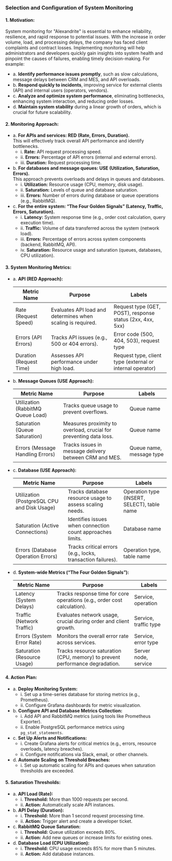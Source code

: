 ### Selection and Configuration of System Monitoring

#### 1. **Motivation:**
   System monitoring for "Alexandrite" is essential to enhance reliability, resilience, and rapid response to potential issues. With the increase in order volume, load, and processing delays, the company has faced client complaints and contract losses. Implementing monitoring will help administrators and developers quickly gain insights into system health and pinpoint the causes of failures, enabling timely decision-making. For example:
   - a. **Identify performance issues promptly**, such as slow calculations, message delays between CRM and MES, and API overloads.<br>
   - b. **Respond quickly to incidents**, improving service for external clients (API) and internal users (operators, vendors).<br>
   - c. **Analyze and optimize system performance**, eliminating bottlenecks, enhancing system interaction, and reducing order losses.<br>
   - d. **Maintain system stability** during a linear growth of orders, which is crucial for future scalability.<br>

#### 2. **Monitoring Approach:**
   - a. **For APIs and services: RED (Rate, Errors, Duration).**  
      This will effectively track overall API performance and identify bottlenecks.<br>
      - i. **Rate:** API request processing speed.<br>
      - ii. **Errors:** Percentage of API errors (internal and external errors).<br>
      - iii. **Duration:** Request processing time.<br>
   - b. **For databases and message queues: USE (Utilization, Saturation, Errors).**  
      This approach prevents overloads and delays in queues and databases.<br>
      - i. **Utilization:** Resource usage (CPU, memory, disk usage).<br>
      - ii. **Saturation:** Levels of queue and database saturation.<br>
      - iii. **Errors:** Number of errors during database or queue operations (e.g., RabbitMQ).<br>
   - c. **For the entire system: “The Four Golden Signals” (Latency, Traffic, Errors, Saturation).**<br>
      - i. **Latency:** System response time (e.g., order cost calculation, query execution time).<br>
      - ii. **Traffic:** Volume of data transferred across the system (network load).<br>
      - iii. **Errors:** Percentage of errors across system components (backend, RabbitMQ, API).<br>
      - iv. **Saturation:** Resource usage and saturation (queues, databases, CPU utilization).<br>

#### 3. **System Monitoring Metrics:**

   - a. **API (RED Approach):**

      | Metric Name                  | Purpose                                                             | Labels                                         |
      |------------------------------|----------------------------------------------------------------------|-----------------------------------------------|
      | Rate (Request Speed)         | Evaluates API load and determines when scaling is required.          | Request type (GET, POST), response status (2xx, 4xx, 5xx) |
      | Errors (API Errors)          | Tracks API issues (e.g., 500 or 404 errors).                         | Error code (500, 404, 503), request type       |
      | Duration (Request Time)      | Assesses API performance under high load.                            | Request type, client type (external or internal operator) |

   - b. **Message Queues (USE Approach):**

      | Metric Name                          | Purpose                                                             | Labels                |
      |--------------------------------------|----------------------------------------------------------------------|-----------------------|
      | Utilization (RabbitMQ Queue Load)    | Tracks queue usage to prevent overflows.                            | Queue name            |
      | Saturation (Queue Saturation)        | Measures proximity to overload, crucial for preventing data loss.    | Queue name            |
      | Errors (Message Handling Errors)     | Tracks issues in message delivery between CRM and MES.               | Queue name, message type |

   - c. **Database (USE Approach):**

      | Metric Name                                   | Purpose                                                             | Labels                                  |
      |-----------------------------------------------|----------------------------------------------------------------------|-----------------------------------------|
      | Utilization (PostgreSQL CPU and Disk Usage)   | Tracks database resource usage to assess scaling needs.              | Operation type (INSERT, SELECT), table name |
      | Saturation (Active Connections)              | Identifies issues when connection count approaches limits.            | Database name                         |
      | Errors (Database Operation Errors)           | Tracks critical errors (e.g., locks, transaction failures).           | Operation type, table name            |

   - d. **System-wide Metrics (“The Four Golden Signals”):**

      | Metric Name                 | Purpose                                                             | Labels                |
      |-----------------------------|----------------------------------------------------------------------|-----------------------|
      | Latency (System Delays)     | Tracks response time for core operations (e.g., order cost calculation). | Service, operation     |
      | Traffic (Network Traffic)   | Evaluates network usage, crucial during order and client growth.       | Service, traffic type  |
      | Errors (System Error Rate)  | Monitors the overall error rate across services.                      | Service, error type   |
      | Saturation (Resource Usage) | Tracks resource saturation (CPU, memory) to prevent performance degradation. | Server node, service  |

#### 4. **Action Plan:**
   - a. **Deploy Monitoring System:**<br>
      - i. Set up a time-series database for storing metrics (e.g., Prometheus).<br>
      - ii. Configure Grafana dashboards for metric visualization.<br>
   - b. **Configure API and Database Metrics Collection:**<br>
      - i. Add API and RabbitMQ metrics (using tools like Prometheus Exporter).<br>
      - ii. Enable PostgreSQL performance metrics using `pg_stat_statements`.<br>
   - c. **Set Up Alerts and Notifications:**<br>
      - i. Create Grafana alerts for critical metrics (e.g., errors, resource overloads, latency breaches).<br>
      - ii. Configure notifications via Slack, email, or other channels.<br>
   - d. **Automate Scaling on Threshold Breaches:**<br>
      - i. Set up automatic scaling for APIs and queues when saturation thresholds are exceeded.<br>

#### 5. **Saturation Thresholds:**
   - a. **API Load (Rate):**<br>
      - i. **Threshold:** More than 1000 requests per second.<br>
      - ii. **Action:** Automatically scale API instances.<br>
   - b. **API Delay (Duration):**<br>
      - i. **Threshold:** More than 1 second request processing time.<br>
      - ii. **Action:** Trigger alert and create a developer ticket.<br>
   - c. **RabbitMQ Queue Saturation:**<br>
      - i. **Threshold:** Queue utilization exceeds 80%.<br>
      - ii. **Action:** Add new queues or increase limits for existing ones.<br>
   - d. **Database Load (CPU Utilization):**<br>
      - i. **Threshold:** CPU usage exceeds 85% for more than 5 minutes.<br>
      - ii. **Action:** Add database instances.<br>

